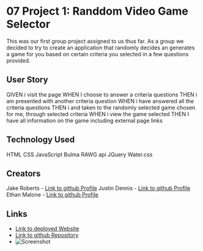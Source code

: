 # 07 Project 1: Randdom Video Game Selector
This was our first group project assigned to us thus far.
As a group we decided to try to create an application that randomly decides an generates a game for you based on certain criteria you selected in a few questions provided.

## User Story
GIVEN i visit the page
WHEN I choose to answer a criteria questions
THEN i am presented with another criteria question
WHEN i have answered all the criteria questions
THEN i and taken to the randomly selected game chosen for me, through selected criteria
WHEN i view the game selected
THEN I have all information on the game including external page links


## Technology Used
HTML
CSS
JavaScript
Bulma
RAWG api
JQuery
Water.css

## Creators
Jake Roberts - [Link to github Profile](https://github.com/JRoberts94)
Justin Dennis - [Link to github Profile](https://github.com/Beefs4000)
Ethan Malone - [Link to github Profile](https://github.com/WhatisAvaliabl)

## Links
* [Link to deployed Website](https://beefs4000.github.io/Random-Videogame-Selector/)
* [Link to github Repository](https://github.com/Beefs4000/Random-Videogame-Selector)
* ![Screenshot](assets/project1-screenshot.PNG)
